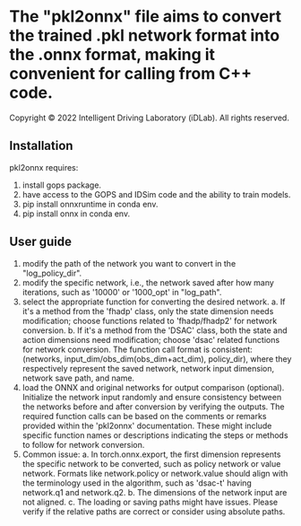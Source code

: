 # The "pkl2onnx" file aims to convert the trained .pkl network format into the .onnx format, making it convenient for calling from C++ code.

Copyright © 2022 Intelligent Driving Laboratory (iDLab). All rights reserved.

## Installation
pkl2onnx requires:
1. install gops package.
2. have access to the GOPS and IDSim code and the ability to train models.
2. pip install onnxruntime in conda env.
3. pip install onnx in conda env.

## User guide
1. modify the path of the network you want to convert in the "log_policy_dir".
2. modify the specific network, i.e., the network saved after how many iterations, such as '10000' or '1000_opt' in "log_path".
3. select the appropriate function for converting the desired network. 
a. If it's a method from the 'fhadp' class, only the state dimension needs modification; choose functions related to 'fhadp/fhadp2' for network conversion. 
b. If it's a method from the 'DSAC' class, both the state and action dimensions need modification; choose 'dsac' related functions for network conversion. 
The function call format is consistent: (networks, input_dim/obs_dim(obs_dim+act_dim), policy_dir), where they respectively represent the saved network, network input dimension, network save path, and name.
4. load the ONNX and original networks for output comparison (optional). Initialize the network input randomly and ensure consistency between the networks before and after conversion by verifying the outputs. The required function calls can be based on the comments or remarks provided within the 'pkl2onnx' documentation. These might include specific function names or descriptions indicating the steps or methods to follow for network conversion.
5. Common issue: 
a. In torch.onnx.export, the first dimension represents the specific network to be converted, such as policy network or value network. Formats like network.policy or network.value should align with the terminology used in the algorithm, such as 'dsac-t' having network.q1 and network.q2.
b. The dimensions of the network input are not aligned.
c. The loading or saving paths might have issues. Please verify if the relative paths are correct or consider using absolute paths.
